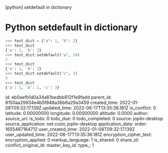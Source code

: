 [python]  setdefault in dictionary

# Python setdefault in dictionary

```python
>>> test_dict = {"a": 1, "b": 2}
>>> test_dict
{'a': 1, 'b': 2}
>>> test_dict.setdefault("a", 10)
1
>>> test_dict
{'a': 1, 'b': 2}
>>> test_dict.setdefault("c", 3)
3
>>> test_dict
{'a': 1, 'b': 2, 'c': 3}
```



id: eb0aefb1d0a34a61bedbb812f1e9fadd
parent_id: 8150aa29934e4b5f948a36b6a29a3459
created_time: 2022-01-08T09:32:17.139Z
updated_time: 2022-06-17T13:35:36.181Z
is_conflict: 0
latitude: 0.00000000
longitude: 0.00000000
altitude: 0.0000
author: 
source_url: 
is_todo: 0
todo_due: 0
todo_completed: 0
source: joplin-desktop
source_application: net.cozic.joplin-desktop
application_data: 
order: 1655467184712
user_created_time: 2022-01-08T09:32:17.139Z
user_updated_time: 2022-06-17T13:35:36.181Z
encryption_cipher_text: 
encryption_applied: 0
markup_language: 1
is_shared: 0
share_id: 
conflict_original_id: 
master_key_id: 
type_: 1